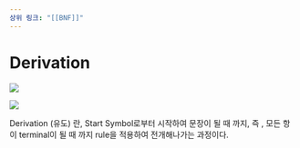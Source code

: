 ```yaml
---
상위 링크: "[[BNF]]"
---
```

# Derivation

![](https://i.imgur.com/n1ksRan.png)

![](https://i.imgur.com/1rKv9pB.png)

Derivation (유도) 란, Start Symbol로부터 시작하여 문장이 될 때 까지, 즉 , 모든 항이 terminal이 될 때 까지 rule을 적용하여 전개해나가는 과정이다.
